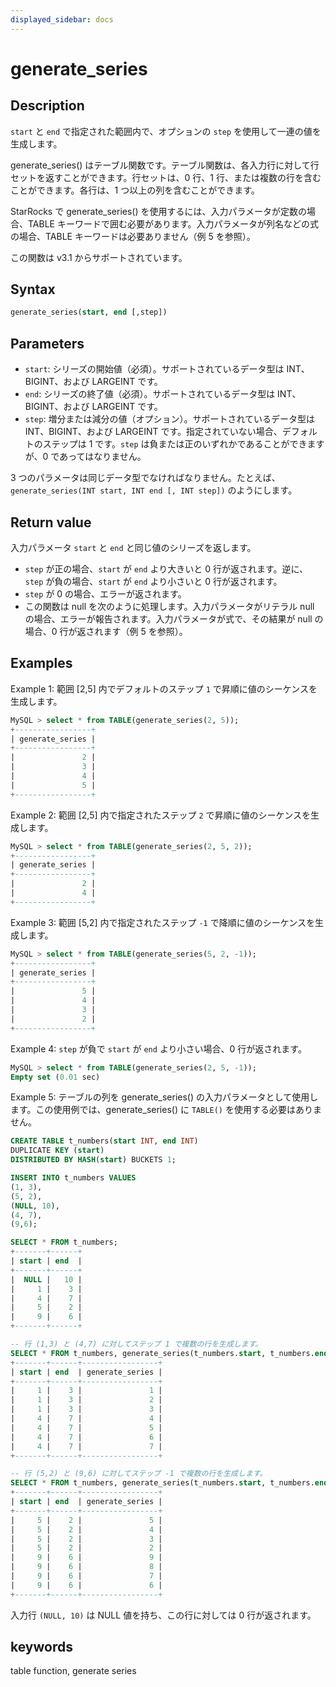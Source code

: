 ```yaml
---
displayed_sidebar: docs
---
```


# generate_series

## Description

`start` と `end` で指定された範囲内で、オプションの `step` を使用して一連の値を生成します。

generate_series() はテーブル関数です。テーブル関数は、各入力行に対して行セットを返すことができます。行セットは、0 行、1 行、または複数の行を含むことができます。各行は、1 つ以上の列を含むことができます。

StarRocks で generate_series() を使用するには、入力パラメータが定数の場合、TABLE キーワードで囲む必要があります。入力パラメータが列名などの式の場合、TABLE キーワードは必要ありません（例 5 を参照）。

この関数は v3.1 からサポートされています。

## Syntax

```SQL
generate_series(start, end [,step])
```

## Parameters

- `start`: シリーズの開始値（必須）。サポートされているデータ型は INT、BIGINT、および LARGEINT です。
- `end`: シリーズの終了値（必須）。サポートされているデータ型は INT、BIGINT、および LARGEINT です。
- `step`: 増分または減分の値（オプション）。サポートされているデータ型は INT、BIGINT、および LARGEINT です。指定されていない場合、デフォルトのステップは 1 です。`step` は負または正のいずれかであることができますが、0 であってはなりません。

3 つのパラメータは同じデータ型でなければなりません。たとえば、`generate_series(INT start, INT end [, INT step])` のようにします。

## Return value

入力パラメータ `start` と `end` と同じ値のシリーズを返します。

- `step` が正の場合、`start` が `end` より大きいと 0 行が返されます。逆に、`step` が負の場合、`start` が `end` より小さいと 0 行が返されます。
- `step` が 0 の場合、エラーが返されます。
- この関数は null を次のように処理します。入力パラメータがリテラル null の場合、エラーが報告されます。入力パラメータが式で、その結果が null の場合、0 行が返されます（例 5 を参照）。

## Examples

Example 1: 範囲 [2,5] 内でデフォルトのステップ `1` で昇順に値のシーケンスを生成します。

```SQL
MySQL > select * from TABLE(generate_series(2, 5));
+-----------------+
| generate_series |
+-----------------+
|               2 |
|               3 |
|               4 |
|               5 |
+-----------------+
```

Example 2: 範囲 [2,5] 内で指定されたステップ `2` で昇順に値のシーケンスを生成します。

```SQL
MySQL > select * from TABLE(generate_series(2, 5, 2));
+-----------------+
| generate_series |
+-----------------+
|               2 |
|               4 |
+-----------------+
```

Example 3: 範囲 [5,2] 内で指定されたステップ `-1` で降順に値のシーケンスを生成します。

```SQL
MySQL > select * from TABLE(generate_series(5, 2, -1));
+-----------------+
| generate_series |
+-----------------+
|               5 |
|               4 |
|               3 |
|               2 |
+-----------------+
```

Example 4: `step` が負で `start` が `end` より小さい場合、0 行が返されます。

```SQL
MySQL > select * from TABLE(generate_series(2, 5, -1));
Empty set (0.01 sec)
```

Example 5: テーブルの列を generate_series() の入力パラメータとして使用します。この使用例では、generate_series() に `TABLE()` を使用する必要はありません。

```SQL
CREATE TABLE t_numbers(start INT, end INT)
DUPLICATE KEY (start)
DISTRIBUTED BY HASH(start) BUCKETS 1;

INSERT INTO t_numbers VALUES
(1, 3),
(5, 2),
(NULL, 10),
(4, 7),
(9,6);

SELECT * FROM t_numbers;
+-------+------+
| start | end  |
+-------+------+
|  NULL |   10 |
|     1 |    3 |
|     4 |    7 |
|     5 |    2 |
|     9 |    6 |
+-------+------+

-- 行 (1,3) と (4,7) に対してステップ 1 で複数の行を生成します。
SELECT * FROM t_numbers, generate_series(t_numbers.start, t_numbers.end);
+-------+------+-----------------+
| start | end  | generate_series |
+-------+------+-----------------+
|     1 |    3 |               1 |
|     1 |    3 |               2 |
|     1 |    3 |               3 |
|     4 |    7 |               4 |
|     4 |    7 |               5 |
|     4 |    7 |               6 |
|     4 |    7 |               7 |
+-------+------+-----------------+

-- 行 (5,2) と (9,6) に対してステップ -1 で複数の行を生成します。
SELECT * FROM t_numbers, generate_series(t_numbers.start, t_numbers.end, -1);
+-------+------+-----------------+
| start | end  | generate_series |
+-------+------+-----------------+
|     5 |    2 |               5 |
|     5 |    2 |               4 |
|     5 |    2 |               3 |
|     5 |    2 |               2 |
|     9 |    6 |               9 |
|     9 |    6 |               8 |
|     9 |    6 |               7 |
|     9 |    6 |               6 |
+-------+------+-----------------+
```

入力行 `(NULL, 10)` は NULL 値を持ち、この行に対しては 0 行が返されます。

## keywords

table function, generate series